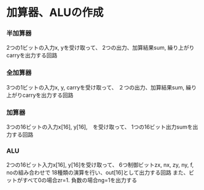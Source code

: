 # 加算器、ALUの作成

### 半加算器
2つの1ビットの入力x, yを受け取って、
2つの出力、加算結果sum, 繰り上がりcarryを出力する回路

### 全加算器
3つの1ビットの入力x, y, carryを受け取って、
２つの出力、加算結果sum, 繰り上がりcarryを出力する回路

### 加算器
3つの16ビットの入力x[16], y[16],　を受け取って、
1つの16ビット出力sumを出力する回路

### ALU
2つの16ビット入力x[16], y[16]を受け取って、
6つ制御ビットzx, nx, zy, ny, f, noの組み合わせで
18種類の演算を行い、out[16]として出力する回路
また、ビットがすべて0の場合zr=1. 負数の場合ng=1を出力する
